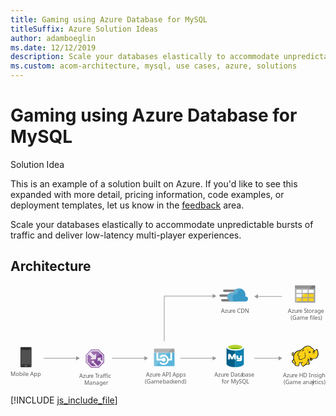 ```yaml
---
title: Gaming using Azure Database for MySQL
titleSuffix: Azure Solution Ideas
author: adamboeglin
ms.date: 12/12/2019
description: Scale your databases elastically to accommodate unpredictable bursts of traffic and deliver low-latency multi-player experiences.
ms.custom: acom-architecture, mysql, use cases, azure, solutions
---
```

# Gaming using Azure Database for MySQL

<div class="alert">
    <p class="alert-title">
        <span class="icon is-left" aria-hidden="true">
            <span class="icon docon docon-lightbulb" role="presentation"></span>
        </span>Solution Idea</p>
    <p>This is an example of a solution built on Azure. If you'd like to see this expanded with more detail, pricing information, code examples, or deployment templates, let us know in the <a href="#feedback">feedback</a> area.</p>
</div>

Scale your databases elastically to accommodate unpredictable bursts of traffic and deliver low-latency multi-player experiences.

## Architecture

<svg class="architecture-diagram" aria-labelledby="gaming-using-azure-database-for-mysql" height="248.39" viewbox="0 0 775.025 248.39" width="775.025" xmlns="http://www.w3.org/2000/svg">
    <text fill="#5b5b5b" font-family="SegoeUI, Segoe UI" font-size="14" transform="translate(0 223.302)">
        Mobile App
    </text>
    <text fill="#5b5b5b" font-family="SegoeUI, Segoe UI" font-size="14" transform="translate(168.992 227.085)">
        Azu<tspan letter-spacing="-.013em" x="23.283" y="0">r</tspan><tspan x="27.966" y="0">e </tspan><tspan letter-spacing="-.087em" x="39.122" y="0">T</tspan><tspan x="45.24" y="0">raffic </tspan><tspan x="12.257" y="16.8">Manager</tspan>
    </text>
    <text fill="#5b5b5b" font-family="SegoeUI, Segoe UI" font-size="14" transform="translate(333.343 224.085)">
        Azu<tspan letter-spacing="-.013em" x="23.283" y="0">r</tspan><tspan x="27.966" y="0">e API Apps</tspan><tspan x="-2.604" y="16.8">(Game </tspan><tspan letter-spacing="-.013em" x="41.563" y="16.8">b</tspan><tspan x="49.608" y="16.8">ac</tspan><tspan letter-spacing="-.02em" x="63.198" y="16.8">k</tspan><tspan x="69.877" y="16.8">end)</tspan>
    </text>
    <text fill="#5b5b5b" font-family="SegoeUI, Segoe UI" font-size="14" transform="translate(501.738 224.085)">
        Azu<tspan letter-spacing="-.013em" x="23.283" y="0">r</tspan><tspan x="27.966" y="0">e Data</tspan><tspan letter-spacing="-.013em" x="67.929" y="0">b</tspan><tspan x="75.975" y="0">ase </tspan><tspan x="17.49" y="16.8">for MySQL</tspan>
    </text>
    <text fill="#5b5b5b" font-family="SegoeUI, Segoe UI" font-size="14" transform="translate(517.796 67.085)">
        Azu<tspan letter-spacing="-.013em" x="23.283" y="0">r</tspan><tspan x="27.966" y="0">e CDN</tspan>
    </text>
    <text fill="#5b5b5b" font-family="SegoeUI, Segoe UI" font-size="14" transform="translate(682.584 67.085)">
        Azu<tspan letter-spacing="-.013em" x="23.283" y="0">r</tspan><tspan x="27.966" y="0">e </tspan><tspan letter-spacing="-.032em" x="39.122" y="0">S</tspan><tspan letter-spacing="-.008em" x="46.108" y="0">t</tspan><tspan x="50.743" y="0">orage</tspan><tspan x="6.843" y="16.8">(Game files)</tspan>
    </text>
    <path fill="none" stroke="#969696" stroke-miterlimit="10" stroke-width="1.5" d="M331 179.33h-81.266"/>
    <path fill="#969696" d="M329.468 174.094l9.067 5.236-9.067 5.235v-10.471z"/>
    <path fill="none" stroke="#969696" stroke-miterlimit="10" stroke-width="1.5" d="M163 179.33H81.734"/>
    <path fill="#969696" d="M161.468 174.094l9.067 5.236-9.067 5.235v-10.471z"/>
    <path fill="none" stroke="#969696" stroke-miterlimit="10" stroke-width="1.5" d="M498.992 179.33h-81.266"/>
    <path fill="#969696" d="M497.459 174.094l9.067 5.236-9.067 5.235v-10.471z"/>
    <path fill="none" stroke="#969696" stroke-miterlimit="10" stroke-width="1.5" d="M498.992 26.33H378.303V137.8"/>
    <path fill="#969696" d="M497.459 21.094l9.067 5.236-9.067 5.235V21.094z"/>
    <path fill="none" stroke="#969696" stroke-miterlimit="10" stroke-width="1.5" d="M660.992 179.33h-61.266"/>
    <path fill="#969696" d="M659.459 174.094l9.067 5.236-9.067 5.235v-10.471z"/>
    <path fill="none" stroke="#969696" stroke-miterlimit="10" stroke-width="1.5" d="M607.261 27.33h61.265"/>
    <path fill="#969696" d="M608.793 32.565l-9.067-5.235 9.067-5.236v10.471z"/>
    <path d="M51.7 199.459a2.224 2.224 0 01-2.27 2.018H26.471a2.17 2.17 0 01-2.018-2.018v-45.407a2.17 2.17 0 012.018-2.018h22.956a2.224 2.224 0 012.27 2.018z" fill="#333"/>
    <path fill="#505050" d="M50.184 194.414H25.715v-35.317h24.469v35.317z"/>
    <path d="M45.391 155.313a.247.247 0 01-.252.252H30.76a.247.247 0 01-.252-.252c0-.252 0-.5.252-.5h14.379c.252 0 .252.252.252.5z"/>
    <path d="M28.489 197.946a.669.669 0 01-.757.757h-1.261a.669.669 0 01-.757-.757.805.805 0 01.757-.757h1.261a.805.805 0 01.757.757zM50.184 197.946a.805.805 0 01-.757.757h-1.261a.669.669 0 01-.757-.757.805.805 0 01.757-.757h1.261a1.137 1.137 0 01.757.757zM40.85 197.946a1.338 1.338 0 01-1.514 1.514h-2.774a1.454 1.454 0 01-1.514-1.514 1.628 1.628 0 011.514-1.514h2.775a1.454 1.454 0 011.514 1.514z" fill="#737373"/>
    <path fill="#804998" d="M230.303 189.75v-18.821L217.134 157.8h-18.635l-13.196 13.526v18.357l13.169 13.117h18.662l13.169-13.05z"/>
    <path d="M216.387 159.6h-17.145L187.1 172.044v16.888L199.219 201h17.169l12.112-12.006v-17.315zm-1.021 38.916h-.137l-10.152-10.3 2.144-2.4h-7.359v7.544l2.409-2.594 7.981 7.747h-10.007L189.587 187.9v-14.845l2.99-3.065 7.946 7.159-4.526 4.7h14.453v-14.36l-4.725 4.711-8-7.491 2.561-2.625h15.074l10.659 10.626v13.271l-5.06-4.768 3.706-3.335H214.42v9.675l3.348-3.322 5.731 6.223z" fill="#fff" opacity=".8" style="isolation:isolate"/>
    <path fill="#fff" opacity=".2" style="isolation:isolate" d="M223.909 164.555l-6.775-6.755h-18.635l-13.196 13.526v18.358l6.752 6.725 31.854-31.854z"/>
    <path d="M353.047 196.781a2.025 2.025 0 002.019 2.019H401.5a2.025 2.025 0 002.019-2.019v-31.594h-50.472z" fill="#59b4d9"/>
    <path d="M397.46 159.535a2.12 2.12 0 10-4.239 0v21.3h-4.138a12.86 12.86 0 00-3.432-6.662 12.514 12.514 0 00-8.984-3.735 12.687 12.687 0 00-8.984 3.735 2.141 2.141 0 103.028 3.028 8.314 8.314 0 015.955-2.423 8.755 8.755 0 015.955 2.423 8.378 8.378 0 01-5.955 14.333 8.755 8.755 0 01-5.955-2.423 2.141 2.141 0 10-3.028 3.028 12.514 12.514 0 008.984 3.735 12.687 12.687 0 008.984-3.735 12.445 12.445 0 003.533-7.066h6.157a2.07 2.07 0 002.12-2.12z" fill="#fff"/>
    <path d="M376.667 177.906a5.031 5.031 0 00-4.542 2.927h-8.782v-21.3a2.07 2.07 0 00-2.12-2.12 2.114 2.114 0 00-2.019 2.12v23.418a2.07 2.07 0 002.12 2.12h10.9a5.024 5.024 0 009.589-2.12 5.216 5.216 0 00-5.146-5.045z" fill="#fff"/>
    <path d="M401.5 155.8h-46.434a2.025 2.025 0 00-2.019 2.019v7.671h50.469v-7.671a2.025 2.025 0 00-2.016-2.019" fill="#a0a1a2"/>
    <path d="M355.066 155.8a2.025 2.025 0 00-2.019 2.019v38.962a2.025 2.025 0 002.019 2.019h2.221l39.77-43z" fill="#fff" opacity=".2" style="isolation:isolate"/>
    <path d="M531.551 152.524v40.993c0 4.315 9.537 7.724 21.236 7.724v-48.717z" fill="#005f87"/>
    <path d="M552.559 201.235h.339c11.811 0 21.2-3.5 21.2-7.815V152.4l-21.535.127z" fill="#0f80b0"/>
    <path d="M574.134 152.524c0 4.2-9.537 7.724-21.236 7.724s-21.347-3.525-21.347-7.724 9.537-7.724 21.236-7.724 21.347 3.545 21.347 7.724" fill="#fff"/>
    <path d="M569.819 152.068c0 2.841-7.6 5.11-16.921 5.11s-17.032-2.249-17.032-5.11 7.6-5.11 16.921-5.11 17.032 2.269 17.032 5.11" fill="#7fb900"/>
    <path d="M566.183 155.132c2.269-.907 3.545-1.93 3.545-3.064-.02-2.841-7.592-5.242-16.906-5.242s-16.956 2.4-16.956 5.242c0 1.134 1.362 2.269 3.545 3.064 3.044-1.246 7.962-1.722 13.411-1.722s10.3.587 13.366 1.722" fill="#b7d332"/>
    <path d="M569.536 181.8a4.281 4.281 0 01-4.052 4.533h-9.116v-3.545h8.1c.506-.041.927-1.469.927-1.469l-.927.456h-5.065c-2.026 0-3.545-1.19-3.545-3.039v-5.571l-1.519-.506v9.623h-4.049v-7.354l-2.32 5.13c-.587 1.362-1.2 2.223-2.745 2.223a3.626 3.626 0 01-3.414-2.223l-2.158-5.374v7.6H535.6v-11.27c0-1.307.253-2.107 1.448-2.482a5.931 5.931 0 011.722-.294 3.191 3.191 0 013.094 1.98l3.358 6.488 2.7-6.488a3.2 3.2 0 013.089-1.98 6.432 6.432 0 011.7.273 2.382 2.382 0 011.621 2.623v1.4c0 .066-.066.116 0 .116h6.078v5.065a1.519 1.519 0 001.013.506h3.545v-5.571h4.558z" fill="#fff"/>
    <path fill="#fcd116" d="M714.248 159.774l-4.625.793-4.097 1.85-3.568 2.247-3.436 4.097-1.85 1.982-1.851.661-.528-1.189.925-1.19.132-1.718h.661l.528.529-.132-1.718-.66-.529v-.661l-1.586.925-1.586 1.718-.264 1.586.66 1.322.529 2.114 1.189.529h1.322l1.189-.793-.793 4.097.793 4.493-.925 2.114-2.775 3.04.396 1.982 1.454 2.115 2.511 1.718 1.454.264h1.453l-.925 3.965 3.436 1.453 4.361.529 1.454-1.057.132-2.511 1.718-2.775.132-2.247 3.965.397 3.7-.397-3.7 2.247.661 2.643 2.246 3.7 2.379.925 1.718-.661.793-1.585 3.833-2.908.793.661 5.947.264 1.189-1.057.132-1.718-.396-.661-.265-4.625-1.982-3.965.264-1.85 1.19.661 3.436 3.171 1.586.133 1.85-.793 1.85-1.322.925-3.039 5.286.396 3.304-1.321 2.643-2.379 1.85-3.568.529-4.229-.397-4.758-1.057-4.361-1.057-1.454-1.454-.396-2.511 2.775-2.246.793-1.983-3.304-1.982-1.85-1.189-.661-4.229-3.7-3.568-1.85-3.436-.265-4.097.661-3.568 1.322-2.379 1.982-1.983 2.379-1.982.528-3.436 3.304z"/>
    <path fill="#1e1e1e" d="M696.407 175.761l.529.661.132-.793h-.396l-.265.132z"/>
    <path d="M757.2 163.607a14.653 14.653 0 00-1.586-5.286c-.132-.132-.264-.4-.4-.529a5.457 5.457 0 00-1.454-.925 1.96 1.96 0 00-1.718 0c-.132.132-.264.132-.4.264a7.33 7.33 0 00-.793 1.057 9.318 9.318 0 01-.925 1.189 5.128 5.128 0 01-1.454.793 5.128 5.128 0 00-.793-1.454 12.4 12.4 0 00-1.189-1.586l-1.057-1.057-1.189-.793a29.418 29.418 0 01-3.172-2.511c-.4-.4-.925-.793-1.322-1.189a11.711 11.711 0 00-7-3.04 19.132 19.132 0 00-7.929 1.718 13.93 13.93 0 00-3.436 2.114 18.967 18.967 0 00-2.511 2.907 3.91 3.91 0 00-1.322.264 4.69 4.69 0 00-1.586 1.057 8.55 8.55 0 01-1.189 1.057l-1.057 1.057a28.952 28.952 0 00-6.872 1.718 19.8 19.8 0 00-5.683 3.436 9.936 9.936 0 00-1.982 2.114 21.524 21.524 0 00-1.454 2.247l-1.189 1.189a2.742 2.742 0 01-1.322.793 1.023 1.023 0 01-.4.132v-.132a3.389 3.389 0 00.793-2.511c.132.132.132.264.264.4s.132.264.264.4l.264-.264.4.132a5.542 5.542 0 00.132-2.114 1.816 1.816 0 00-.661-1.057c0-.132.132-.132.132-.264a1.91 1.91 0 00.264-.925l-.264-.132.264.132.4-.264-.529.132a8.585 8.585 0 00-3.568 2.247 5.868 5.868 0 00-1.057 1.454 2.949 2.949 0 00-.4 1.718 3.97 3.97 0 00.793 1.454 8.422 8.422 0 00.264.925 1.878 1.878 0 01.264.793 2.746 2.746 0 001.454 1.322 3.221 3.221 0 001.586 0c-.132.661-.132 1.322-.264 1.982a27.663 27.663 0 00.132 3.172 1.676 1.676 0 00.132.793c0 .264.132.529.132.793a1.878 1.878 0 00-.264.793 5.523 5.523 0 01-.529 1.322l-1.057 1.057-.925.925-.264.264a1.625 1.625 0 00-.661 1.85 18.821 18.821 0 00.661 2.114 8.032 8.032 0 001.322 1.85 14.113 14.113 0 003.3 2.114 3.92 3.92 0 002.114.264c0 .132 0 .264-.132.264a6.443 6.443 0 00-.4.925c-.793 1.85 0 2.775 1.322 3.3a12.99 12.99 0 002.114.661c.132 0 .264.132.529.132a19.751 19.751 0 003.7.793c1.454.132 2.775-.264 3.172-1.586a5.816 5.816 0 00.264-1.322v-1.189a7.076 7.076 0 01.925-1.586c0-.132.132-.132.132-.264.264-.529.529-.793.529-1.189v-1.586a15.994 15.994 0 002.511.132h1.33c-.132 0-.264.132-.4.132a.129.129 0 00-.132.132c-1.189.529-1.189 1.718-.793 2.775a6.285 6.285 0 001.454 2.643 10.365 10.365 0 002.643 3.04c1.057.661 2.247.661 3.832-.132a2.746 2.746 0 001.322-1.454c.132-.132.264-.4.4-.529a19.778 19.778 0 011.982-1.586 5.6 5.6 0 01.925-.661 4.4 4.4 0 00.793.4 4.955 4.955 0 001.454.132h3.436a3.823 3.823 0 002.247-.4 2.286 2.286 0 001.057-1.982v-1.057a1.757 1.757 0 00-.4-.925v-2.907a6.633 6.633 0 00-.264-1.586 6.442 6.442 0 00-.529-1.454c-.132-.4-.264-.661-.4-1.057l-.264.132.264-.132a8.084 8.084 0 00-.661-1.586v-.4l.529.529.793.793a9.1 9.1 0 001.718 1.454 3.19 3.19 0 002.247.529 5.239 5.239 0 002.907-1.057 6.459 6.459 0 001.85-2.379c.132-.264.132-.529.264-.793 0-.264.132-.4.132-.661a15.132 15.132 0 004.229.132 11.72 11.72 0 003.832-1.057 9.717 9.717 0 003.832-3.832 14.938 14.938 0 001.85-5.947c-.122-1.584-.254-3.963-.649-6.209zM737.375 179.6c-.4 1.322-1.057 3.568.793 3.965a2.354 2.354 0 001.982-.4 3.724 3.724 0 01-1.718 0 1.159 1.159 0 01-.925-.793c.132.132.4.132.925.264 1.322.264 2.643-.264 2.907-1.322a13.663 13.663 0 01.4-1.586 8.422 8.422 0 00.925.264c-.132.529-.4 1.057-.529 1.718a3.737 3.737 0 01-3.7 2.511c-1.454 0-2.247-.925-3.3-1.718-.661-.529-1.322-1.189-1.982-1.718a14.62 14.62 0 01-4.758-2.379 9.045 9.045 0 003.568 2.775 34.584 34.584 0 01-1.718 6.343c-.264 1.057-2.775 5.154-3.568 5.55-.529.264-3.568 2.907-4.229 3.3a5.93 5.93 0 01-1.454 1.718c-1.982 1.057-3.3-.925-4.361-2.643-.529-.793-1.85-3.04-.661-3.7 1.057-.529 1.718-1.057 2.907-1.718a4.016 4.016 0 00.661.925c0-.4-.132-.661-.132-1.057a3.772 3.772 0 010-1.718c0-.529.132-1.189.132-1.718-.132.661-.529 1.189-.661 1.85a1.191 1.191 0 00-.132.661 21.353 21.353 0 01-7.665.132c-.132-.925-.4-1.982-.529-2.643v4.237a3.008 3.008 0 01-.529 2.114c-.4.793-.661.925-1.322 2.247a11.368 11.368 0 01-.132 2.114c-.4 1.322-3.965.264-4.89 0-1.189-.264-3.568-.793-3.04-2.379a19.168 19.168 0 001.189-4.758 25.648 25.648 0 01-4.493-11.1 13.782 13.782 0 01.529-6.476 17.58 17.58 0 014.625-7.268c3.04-2.643 5.815-3.7 10.308-4.361-1.057 1.189-2.114 2.511-3.3 3.832a20.478 20.478 0 00-2.643 4.229c-1.057 2.114-1.057 2.907.4 4.625 1.189 1.586 1.85 2.247 2.247 3.832a8.559 8.559 0 00-.661 2.775c1.454 1.586 2.511 2.643 3.832 2.907a5.118 5.118 0 003.7-.4c2.643-1.322 5.154-3.172 8.194-3.3 1.454-3.436 1.322-6.343.529-9.779a58.531 58.531 0 01-.793-6.74 17.227 17.227 0 00-.264 6.872c.529 2.907.925 6.079-.529 8.59-2.775.264-5.154 1.85-7.665 3.172a4.364 4.364 0 01-3.172.264c-.793-.132-1.454-.793-2.643-2.114a6.139 6.139 0 01.793-3.04 57.631 57.631 0 013.172-5.418c-1.322 1.718-2.643 3.172-3.7 4.758a12.324 12.324 0 00-1.982-3.172 2.784 2.784 0 01-.4-3.436 14.2 14.2 0 012.643-4.229c2.114-2.379 4.1-4.89 6.476-7.268a5.035 5.035 0 013.436-1.454c1.586-.264 3.04-.529 4.625-.925a26.978 26.978 0 01-4.493.4c1.454-1.85 2.247-2.907 4.625-3.965 5.815-2.511 9.515-2.775 14.008 1.057a31.639 31.639 0 003.436 2.775 5.816 5.816 0 00-1.322.264 5.038 5.038 0 011.982.132c.132.132.4.264.529.4a5.381 5.381 0 011.85 1.586 17.5 17.5 0 011.586 2.643c-.264-.132-.529-.132-.793-.264a.8.8 0 00-.529-.132 1.589 1.589 0 00-1.057.264 4.306 4.306 0 01-1.718.529 1.459 1.459 0 001.057 0h.132c-.132.132-.132.4-.264.661a2.249 2.249 0 00.132.925c0 .132.132.132.132.264-.264.132-.4.132-.661.264a12.736 12.736 0 013.172 0c.132.4.132.661.264 1.057h-.4a1.808 1.808 0 00-1.85-.132c-2.247.529-1.718 1.85-2.775 3.832 1.057-1.322 1.057-2.775 2.775-3.172.4-.132.661-.264.925-.132a2.593 2.593 0 00-1.189 1.189c-.529 1.454-.132 2.511-.793 3.832.661-1.189.661-2.247 1.322-3.568.264-.4 1.057-1.189 1.454-1.189h.4a12.866 12.866 0 01.132 2.114 57.563 57.563 0 01-.529 3.568 9.474 9.474 0 001.189-3.568 10 10 0 000-3.965c-.4-1.85 1.454-1.454 2.511-2.379.793-.661 1.322-1.586 1.982-2.247s1.85.264 2.114 1.057a26.308 26.308 0 011.454 10.572c-.4 3.3-1.982 7-4.89 8.59-3.7 2.114-8.194.793-11.894-.4a9.44 9.44 0 01-1.982-1.057 2.969 2.969 0 01.258 2.381zm-3.3 13.348c-.132 1.322-.529 1.454-1.85 1.454a27.623 27.623 0 01-3.3-.132 7.179 7.179 0 01-1.454-.264c1.189-.925 3.3-4.625 3.7-5.947s.925-2.511 1.189-3.832a7.451 7.451 0 00.529 1.586 7.821 7.821 0 01.661 2.511 25.464 25.464 0 00.132 3.172 2.045 2.045 0 01.389 1.449zm-38.589-27.488a2.109 2.109 0 00-.4 1.057c-.4 1.454.132 2.775-1.189 3.832.661 1.189.529 1.718 1.982 1.189a5.457 5.457 0 001.454-.925c-.132.529-.4 1.057-.529 1.586 0 .132 0 .132-.132.264-1.057.4-2.379.661-2.907-.4a6.543 6.543 0 01-.529-1.718c-1.718-1.716.793-4.095 2.246-4.888zm.132 1.586a.8.8 0 01.132-.529c0-.132 0-.132.132-.264.4.264.4.529.529 1.057-.268-.267-.532-.399-.797-.267zm1.322 15.462a31.234 31.234 0 003.568 7.665 9.105 9.105 0 01-.4 1.057c-1.057 1.454-3.7-.661-4.493-1.454a5.346 5.346 0 01-1.586-2.907c-.132-.661 0-.661.529-1.189l1.982-1.982zm50.347-21.808c0 .132.132.264.132.4l-.132.132c-.132-.132-.264-.4-.4-.529zm-49.161 8.061zm-2.114-3.172zm-3.3 5.022zm18.5 19.427zm32.246-9.779zm11.894-4.493z" fill="#1e1e1e"/>
    <path d="M740.018 164.135a13.744 13.744 0 00-1.982.264c0-.264-.132-.4-.132-.661a1.876 1.876 0 00-1.189-1.057c.4-.264.925-.529 1.322-.793-1.057.529-2.247.4-3.172.925-.793.529-1.85 2.247-2.643 2.907a11.024 11.024 0 001.586-1.057 2.45 2.45 0 00.264.925 2.082 2.082 0 00.925.925 4.134 4.134 0 00-.661 1.322 11.547 11.547 0 015.682-3.7zM730.5 162.153a5.216 5.216 0 013.3-4.1c-3.165.796-3.693 2.118-3.3 4.1zM735.657 177.219c-.132.4-.132 1.057-.264 1.454a5.72 5.72 0 01.661-1.586c.264-.529.4-.529.925-.793a12.28 12.28 0 001.322-.661c-.4 0-1.057.264-1.454.264-.926.132-1.058.397-1.19 1.322zM718.741 159.378c-1.189 1.189-2.247 5.022-2.643 6.608.529-1.322 1.982-4.89 3.04-5.815a2.765 2.765 0 01.793-.529c-.793 1.322-.661 1.586-.4 3.3a6.977 6.977 0 011.85-3.832c1.057-.264 2.114-.661 3.3-1.057-1.322.132-2.511.264-3.832.4-1.183.264-1.449.264-2.108.925z" fill="#1e1e1e"/>
    <path d="M734.468 166.118a.887.887 0 011.586-.793v.132a8.551 8.551 0 00-1.189 1.057.422.422 0 01-.4-.4" fill="#fffacb"/>
    <text fill="#5b5b5b" font-family="SegoeUI, Segoe UI" font-size="14" transform="translate(670.421 225.957)">
        Azu<tspan letter-spacing="-.013em" x="23.283" y="0">r</tspan><tspan x="27.966" y="0">e HD Insight</tspan><tspan x="1.647" y="16.8">(Game anal</tspan><tspan letter-spacing=".003em" x="71.374" y="16.8">y</tspan><tspan x="78.189" y="16.8">tics)</tspan>
    </text>
    <path d="M563.121 15.982h-37.313A2.814 2.814 0 01523 13.177a2.814 2.814 0 012.805-2.805h37.313a2.814 2.814 0 012.805 2.805 2.814 2.814 0 01-2.802 2.805zM555.546 39.408h-34.505a2.814 2.814 0 01-2.805-2.805 2.814 2.814 0 012.805-2.805h34.505a2.814 2.814 0 012.805 2.805 2.814 2.814 0 01-2.805 2.805zM551.479 28.045h-34.508a2.814 2.814 0 01-2.806-2.805 2.814 2.814 0 012.805-2.805h34.505a2.814 2.814 0 012.805 2.805 2.814 2.814 0 01-2.801 2.805z" fill="#7a7a7a"/>
    <path d="M584.3 33.376a5.958 5.958 0 00-5.883-6.032h-.849a19.087 19.087 0 00.559-4.208A15.775 15.775 0 00562.42 7.425a15.964 15.964 0 00-14.869 10.661 14.1 14.1 0 00-3.507-.561 10.719 10.719 0 00-10.661 10.941 10.809 10.809 0 0010.661 10.942h34.648a6.2 6.2 0 005.611-6.032" fill="#3999c6"/>
    <path d="M549.655 39.267a9.99 9.99 0 01-2.945-5.33 10.543 10.543 0 0111.642-13.046 15.274 15.274 0 018.837-12.625 17.9 17.9 0 00-4.769-.841 15.964 15.964 0 00-14.869 10.661 14.1 14.1 0 00-3.507-.561 10.719 10.719 0 00-10.661 10.941 10.809 10.809 0 0010.661 10.942z" fill="#fff" opacity=".2" style="isolation:isolate"/>
    <path d="M699.8 40.7a1.837 1.837 0 001.9 1.9h46.2a1.837 1.837 0 001.9-1.9V7.6h-50z" fill="#a0a1a2"/>
    <path d="M747.9 0h-46.2a1.837 1.837 0 00-1.9 1.9v5.7h50V1.9a1.837 1.837 0 00-1.9-1.9" fill="#7a7a7a"/>
    <path fill="#fff" d="M718.603 10.9h12.6v7.6h-12.6z"/>
    <path fill="#fcd116" d="M718.603 21.2h12.6v7.6h-12.6zM733.603 21.2h12.6v7.6h-12.6z"/>
    <path fill="#fff" d="M733.603 10.9h12.6v7.6h-12.6zM703.603 10.9h12.6v7.6h-12.6zM703.603 21.2h12.6v7.6h-12.6z"/>
    <path fill="#fcd116" d="M703.603 31.4h12.6V39h-12.6zM718.603 31.4h12.6V39h-12.6zM733.603 31.4h12.6V39h-12.6z"/>
    <path d="M701.7 0a2.043 2.043 0 00-1.9 1.9v38.8a2.043 2.043 0 001.9 1.9h2.1L743.4 0z" fill="#fff" opacity=".2" style="isolation:isolate"/>
</svg>

[!INCLUDE [js_include_file](../../_js/index.md)]
